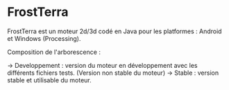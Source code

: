 # FrostTerra

FrostTerra est un moteur 2d/3d codé en Java pour les platformes : Android et Windows (Processing).

Composition de l'arborescence :

-> Developpement : version du moteur en développement avec les différents fichiers tests. (Version non stable du moteur)
-> Stable : version stable et utilisable du moteur.